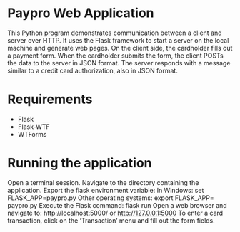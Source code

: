 # Paypro Web Application

This Python program demonstrates communication between a 
client and server over HTTP. It uses the Flask framework to start a server on 
the local machine and generate web pages. On the client side, the cardholder 
fills out a payment form. When the cardholder submits the form, the client 
POSTs the data to the server in JSON format. The server responds with a 
message similar to a credit card authorization, also in JSON format.

# Requirements
* Flask
* Flask-WTF
* WTForms

# Running the application
Open a terminal session.
Navigate to the directory containing the application.
Export the flask environment variable:
    In Windows: set FLASK_APP=paypro.py
    Other operating systems: export FLASK_APP= paypro.py
Execute the Flask command: flask run
Open a web browser and navigate to: http://localhost:5000/ or http://127.0.0.1:5000
To enter a card transaction, click on the ‘Transaction’ menu and fill out the form fields.